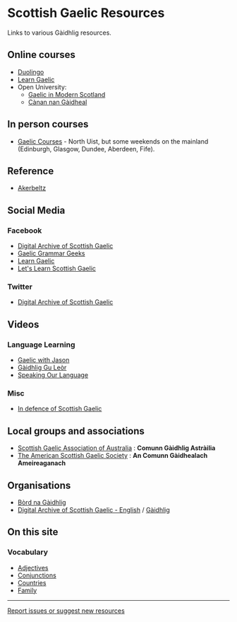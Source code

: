 # Scottish Gaelic Resources
Links to various Gàidhlig resources.

## Online courses

* [Duolingo](https://www.duolingo.com/course/gd/en/Learn-Scottish%20Gaelic)
* [Learn Gaelic](https://learngaelic.scot/)
* Open University:
  * [Gaelic in Modern Scotland](https://www.open.edu/openlearn/languages/gaelic-modern-scotland/content-section-0?active-tab=description-tab)
  * [Cànan nan Gàidheal](https://www.open.edu/openlearn/languages/more-languages/canan-nan-gaidheal/content-section-0?active-tab=description-tab)

## In person courses

* [Gaelic Courses](https://www.gaeliccourses.com/) - North Uist, but some weekends on the mainland (Edinburgh, Glasgow, Dundee, Aberdeen, Fife).

## Reference

* [Akerbeltz](http://akerbeltz.org/index.php?title=Beagan_gr%C3%A0mair)

## Social Media

### Facebook

* [Digital Archive of Scottish Gaelic](https://www.facebook.com/DasgGlaschu/)
* [Gaelic Grammar Geeks](https://www.facebook.com/groups/gaelicgrammargeeks/)
* [Learn Gaelic](https://www.facebook.com/LearnGaelic/)
* [Let's Learn Scottish Gaelic](https://www.facebook.com/groups/759299037440696/about/)

### Twitter

* [Digital Archive of Scottish Gaelic](https://twitter.com/DASG_Glaschu)

## Videos

### Language Learning

* [Gaelic with Jason](https://www.youtube.com/channel/UCVX7RajLZmm8i7LEuli05tw)
* [Gàidhlig Gu Leòr](https://www.youtube.com/channel/UC9QhuYhWNaOkzKXz8XSzAXQ)
* [Speaking Our Language](https://www.youtube.com/watch?v=6UeYlpmewx8&list=PLX1DGbPK9r2HAKpdfY70bT4wGzxPvQ3v_)

### Misc

* [In defence of Scottish Gaelic](https://www.youtube.com/watch?v=usQ0CHFCxBc&feature=youtu.be&t=0)

## Local groups and associations

* [Scottish Gaelic Association of Australia](https://www.ozgaelic.org/) : **Comunn Gàidhlig Astràilia**
* [The American Scottish Gaelic Society](http://www.acgamerica.org/) : **An Comunn Gàidhealach Ameireaganach**

## Organisations

* [Bòrd na Gàidhlig](https://www.gaidhlig.scot/)
* [Digital Archive of Scottish Gaelic - English](https://dasg.ac.uk/?lang=en) / [Gàidhlig](https://dasg.ac.uk/?lang=gd)

## On this site

### Vocabulary

* [Adjectives](vocabulary/adjectives.md)
* [Conjunctions](vocabulary/conjunctions.md)
* [Countries](vocabulary/countries.md)
* [Family](vocabulary/family.md)

---

[Report issues or suggest new resources](https://github.com/colinangusmackay/scottish-gaelic-resources/issues)
